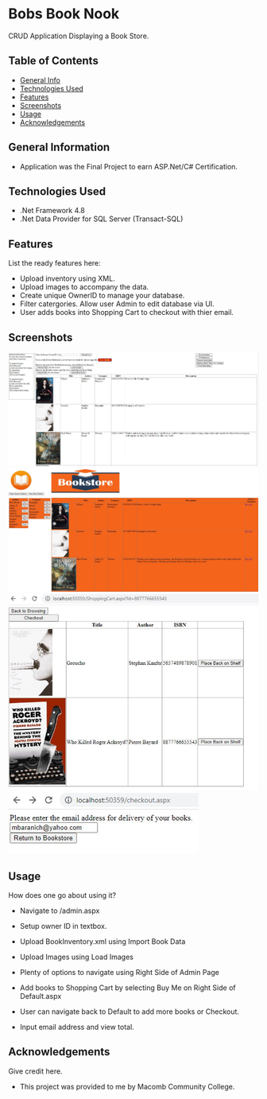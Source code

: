 # Bobs Book Nook
CRUD Application Displaying a Book Store.

## Table of Contents
* [General Info](#general-information)
* [Technologies Used](#technologies-used)
* [Features](#features)
* [Screenshots](#screenshots)
* [Usage](#usage)
* [Acknowledgements](#acknowledgements)


## General Information
- Application was the Final Project to earn ASP.Net/C# Certification.

## Technologies Used
- .Net Framework 4.8
- .Net Data Provider for SQL Server (Transact-SQL)

## Features
List the ready features here:
- Upload inventory using XML.
- Upload images to accompany the data.
- Create unique OwnerID to manage your database.
- Filter catergories. Allow user Admin to edit database via UI.
- User adds books into Shopping Cart to checkout with thier email.

## Screenshots
![Admin Page](Admin.JPG)
![Bookstore](Bookstore.JPG)
![Shopping Cart](ShoppingCart.JPG)
![Checkout](Checkout.JPG)

## Usage
How does one go about using it?
- Navigate to /admin.aspx
- Setup owner ID in textbox.
- Upload BookInventory.xml using Import Book Data
- Upload Images using Load Images

- Plenty of options to navigate using Right Side of Admin Page 
- Add books to Shopping Cart by selecting Buy Me on Right Side of Default.aspx
- User can navigate back to Default to add more books or Checkout.
- Input email address and view total.

## Acknowledgements
Give credit here.
- This project was provided to me by Macomb Community College.

